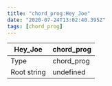 ```yaml
---
title: "chord_prog:Hey_Joe"
date: "2020-07-24T13:02:40.395Z"
tags: [chord_prog]
---
```


|Hey_Joe|chord_prog|
|---|---|
|Type|chord_prog|
|Root string|undefined|

